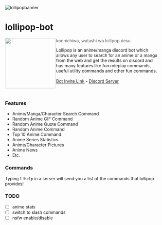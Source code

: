 ![lollipopbanner](https://user-images.githubusercontent.com/47650058/147891305-58aa09b6-2053-4180-9a9a-8c09826567f1.png)

# lollipop-bot
<img src="https://i.imgur.com/CF6ogNL.jpeg" width=165 align="left"/>

> konnichiwa, watashi wa lollipop desu <br>

Lollipop is an anime/manga discord bot which allows any user to search for an anime or a manga from the web and get the results on discord and has many features like fun roleplay commands, useful utility commands and other fun commands. <br><br>
[Bot Invite Link](https://discord.com/api/oauth2/authorize?client_id=919061572649910292&permissions=414467877952&scope=bot) - [Discord Server](https://discord.gg/3ZDpPyR)

<br>

### Features
- Anime/Manga/Character Search Command
- Random Anime GIF Command
- Random Anime Quote Command
- Random Anime Command
- Top 10 Anime Command
- Anime Series Statistics
- Anime/Character Pictures
- Anime News
- Etc.

### Commands
Typing `l!help` in a server will send you a list of the commands that lollipop provides!


### TODO
- [ ] anime stats
- [ ] switch to slash commands
- [ ] nsfw enable/disable
